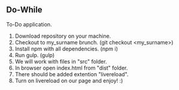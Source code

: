 Do-While
-------------
To-Do application.

1. Download repository on your machine.
2. Checkout to my_surname brunch. (git checkout <my_surname>)
3. Install npm with all dependencies. (npm i)
4. Run gulp. (gulp)
5. We will work with files in "src" folder.
5. In browser open index.html from "dist" folder.
6. There should be added extention "livereload".
7. Turn on livereload on our page and enjoy! :)